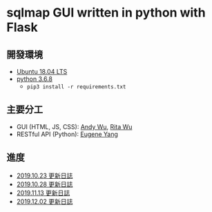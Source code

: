 # sqlmap GUI written in python with Flask

## 開發環境
- [Ubuntu 18.04 LTS](https://ubuntu.com/download/desktop)
- [python 3.6.8](https://www.python.org/)
  - `pip3 install -r requirements.txt`

## 主要分工
- GUI (HTML, JS, CSS): [Andy Wu](https://www.facebook.com/andy.wu.391420), [Rita Wu](https://www.facebook.com/RitaWu1998)
- RESTful API (Python): [Eugene Yang](https://github.com/eugene87222)

## 進度
- [2019.10.23 更新日誌](https://github.com/eugene87222/NCTU-sqlmap-GUI-project/blob/master/20191023.md)
- [2019.10.28 更新日誌](https://github.com/eugene87222/NCTU-sqlmap-GUI-project/blob/master/20191028.md)
- [2019.11.13 更新日誌](https://github.com/eugene87222/NCTU-sqlmap-GUI-project/blob/master/20191113.md)
- [2019.12.02 更新日誌](https://github.com/eugene87222/NCTU-sqlmap-GUI-project/blob/master/20191202.md)

